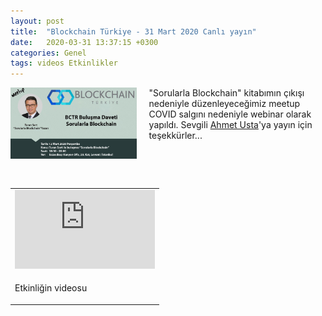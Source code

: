 ```yaml
---
layout: post
title:  "Blockchain Türkiye - 31 Mart 2020 Canlı yayın"
date:   2020-03-31 13:37:15 +0300
categories: Genel
tags: videos Etkinlikler
---
```



<img align="left" src="/assets/bctr_meetup_640.jpg" style="width:40%; padding-right:20px"> "Sorularla Blockchain" kitabımın çıkışı nedeniyle düzenleyeceğimiz meetup COVID salgını nedeniyle webinar olarak yapıldı. Sevgili [Ahmet Usta](https://twitter.com/ahmetusta)'ya yayın için teşekkürler... 

<br />

&nbsp;

<table><tr><td>
<iframe width="224" height="126" src="https://www.youtube.com/embed/gCjw1-4ZOAs" frameborder="0" allowfullscreen></iframe></td>
</tr>
<tr>
<td style="vertical-align:top">
<p>
Etkinliğin videosu</p>
</td></tr>
</table>
